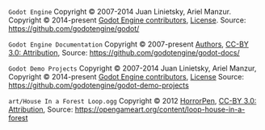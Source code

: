 `Godot Engine` Copyright &copy; 2007-2014 Juan Linietsky, Ariel Manzur. Copyright &copy; 2014-present [Godot Engine contributors](https://github.com/godotengine/godot/blob/master/AUTHORS.md), [License](https://github.com/godotengine/godot/blob/master/LICENSE.txt). Source: https://github.com/godotengine/godot/

`Godot Engine Documentation` Copyright &copy; 2007-present [Authors](https://github.com/godotengine/godot-docs/blob/master/AUTHORS.md), [CC-BY 3.0: Attribution](http://creativecommons.org/licenses/by/3.0/), Source: https://github.com/godotengine/godot-docs/

`Godot Demo Projects` Copyright &copy; 2007-2014 Juan Linietsky, Ariel Manzur, Copyright &copy; 2014-present [Godot Engine contributors](https://github.com/godotengine/godot/blob/master/AUTHORS.md), [License](https://github.com/godotengine/godot-demo-projects/blob/master/LICENSE.md) Source: https://github.com/godotengine/godot-demo-projects

`art/House In a Forest Loop.ogg` Copyright &copy; 2012 [HorrorPen](https://opengameart.org/users/horrorpen), [CC-BY 3.0: Attribution](http://creativecommons.org/licenses/by/3.0/), Source: https://opengameart.org/content/loop-house-in-a-forest
